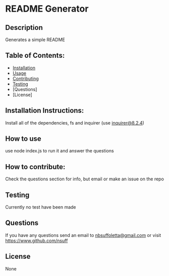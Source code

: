 # README Generator

    
  ## Description  
  Generates a simple README

  ## Table of Contents:  
  - [Installation](#installation)
  - [Usage](#usage)
  - [Contributing](#contributing)
  - [Testing](#tests)
  - [Questions]
  - [License]

  ## Installation Instructions:  
  Install all of the dependencies, fs and inquirer (use inquirer@8.2.4)

  ## How to use  
  use node index.js to run it and answer the questions

  ## How to contribute:  
  Check the questions section for info, but email or make an issue on the repo

  ## Testing  
  Currently no test have been made

  ## Questions  
  If you have any questions send an email to nbsuffoletta@gmail.com or visit https://www.github.com/nsuff

  ## License  
  None
  
  
